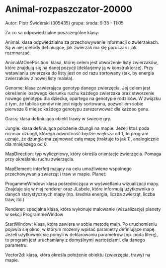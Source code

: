 # Animal-rozpaszczator-20000
Autor: Piotr Świderski (305435) grupa:  środa: 9:35 - 11:05


Za co sa odpowiedzialne poszczególne klasy:

Animal:
klasa odpwiedzialna za przechowywanie informacji o zwierzakach. Są w niej metody definiujące, jak zwierzak ma się poruszać i jak rozmnarzać.

AnimalAtOnePosition:
klasa, której celem jest utworzenie listy zwierzaków, które znajdują się na danej pozycji (deklarjemy ją w konstruktorze). Przy wstawianiu zwierzaka do listy jest on od razu sortowany (tak, by energia zwierzaków z nowej listy malała).

Genome:
klasa zawierająca genotyp danego zwierzęcia. Jej celem jest określenie losowego kierunku ruchu każdego zwierzaka oraz stworzenie nowego genotypu dla dziecka, opartego na genotypie rodziców. W związku z tym, że tablica genów nie jest nigdy sortowana, pozwolilem sobie pierwsze 8 miejsc każdego genotypu zarezerwować dla każdeo genu.

Grass:
klasa definiująca obiekt trawy w świecie gry.

Jungle:
klasa definiująca położenie dżungli na mapie. Jeżeli ktoś poda rozmiar dżungli, którego odwrotność będzie większa od 1, to program uznaje, że dżungla ma zajmować całą mapę (traktuje to jak 1), analogicznie dla mniejszego od 0.

MapDirection:
typ wyliczniowy, który określa orientacje zwierzęcia. Pomaga przy określaniu ruchu zwierzęcia.

MapElement:
interfetj mający na celu umożliwiene wspólnego przechowywania zwierząt i traw w mapie.
Planet:

ProgammeWindow:
klasa pośrednicząca w wyświetlaniu wizualizacji mapy. Znajduje się w niej renderer oraz JLabele, które informują użytkownika o danych statystycznych mapy (np. średnia energia, liczba zwierząt, liczba traw, itd.)

Renderer:
specjalna klasa, która wykonuje malowanie (wizualizację) planety w sekcji ProgrammeWindow

StartWindow:
klasa, która zawiera w sobie metodę main. Po uruchomieniu pojawia się okno, w którym możemy wpisać parametry definiujące mapę. Jeżeli użytkownik się pomyli w deklarowaniu parametrów (np. poda literę), to program jest uruchamiany z domyślnymi wartościami, dla danego parametru.

Vector2d:
klasa, która określa położenie obiektu (zwierzęcia, trawy) na mapie.


